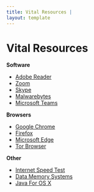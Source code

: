 ```yaml
---
title: Vital Resources |
layout: template
---
```


# Vital Resources

**Software**
* [Adobe Reader](https://acrobat.adobe.com/us/en/acrobat/pdf-reader.html)
* [Zoom](https://zoom.us/download)
* [Skype](https://www.skype.com/en/get-skype/)
* [Malwarebytes](https://www.malwarebytes.com/mwb-download/)
* [Microsoft Teams](https://www.microsoft.com/en-us/microsoft-365/microsoft-teams/download-app)

**Browsers**
* [Google Chrome](https://www.google.com/chrome/)
* [Firefox](https://www.mozilla.org/en-US/)
* [Microsoft Edge](https://www.microsoft.com/en-us/edge?&OCID=AID2001284_SEM)
* [Tor Browser](https://2019.www.torproject.org/docs/tor-doc-osx.html.en)

**Other**
* [Internet Speed Test](https://www.speedtest.net/)
* [Data Memory Systems](https://www.datamemorysystems.com/)
* [Java For OS X](https://www.java.com/en/download/manual.jsp)
